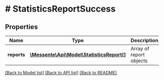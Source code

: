 # # StatisticsReportSuccess

## Properties

Name | Type | Description | Notes
------------ | ------------- | ------------- | -------------
**reports** | [**\Messente\Api\Model\StatisticsReport[]**](StatisticsReport.md) | Array of report objects | 

[[Back to Model list]](../../README.md#documentation-for-models) [[Back to API list]](../../README.md#documentation-for-api-endpoints) [[Back to README]](../../README.md)


